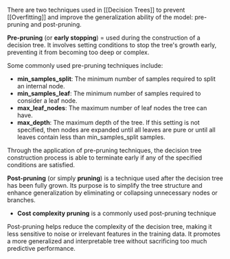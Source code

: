 There are two techniques used in [[Decision Trees]] to prevent [[Overfitting]] and improve the generalization ability of the model: pre-pruning and post-pruning.

**Pre-pruning** (or **early stopping**) = used during the construction of a decision tree. It involves setting conditions to stop the tree's growth early, preventing it from becoming too deep or complex.

Some commonly used pre-pruning techniques include:
- **min_samples_split**: The minimum number of samples required to split an internal node.
- **min_samples_leaf**: The minimum number of samples required to consider a leaf node.
- **max_leaf_nodes**: The maximum number of leaf nodes the tree can have.
- **max_depth**: The maximum depth of the tree. If this setting is not specified, then nodes are expanded until all leaves are pure or until all leaves contain less than min_samples_split samples.

Through the application of pre-pruning techniques, the decision tree construction process is able to terminate early if any of the specified conditions are satisfied.


**Post-pruning** (or simply **pruning**) is a technique used after the decision tree has been fully grown. Its purpose is to simplify the tree structure and enhance generalization by eliminating or collapsing unnecessary nodes or branches.
- **Cost complexity pruning** is a commonly used post-pruning technique

Post-pruning helps reduce the complexity of the decision tree, making it less sensitive to noise or irrelevant features in the training data. It promotes a more generalized and interpretable tree without sacrificing too much predictive performance.